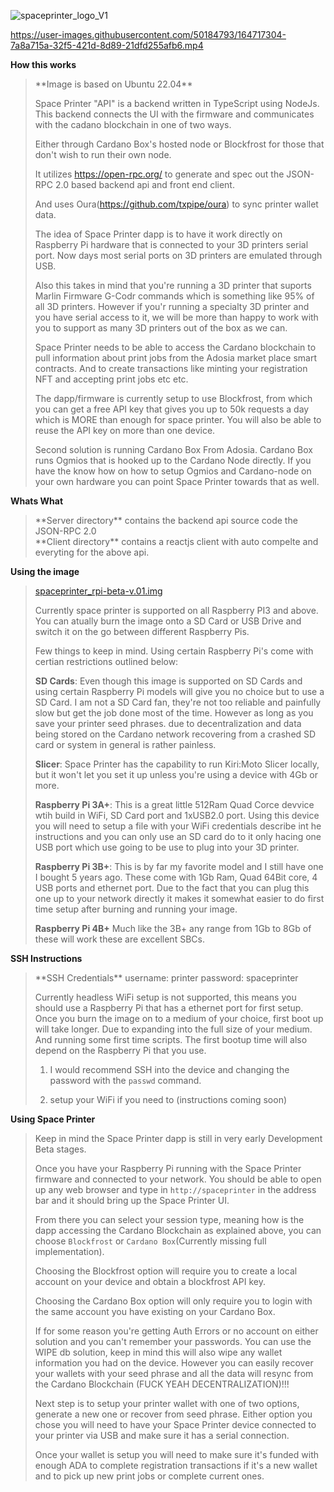 ![spaceprinter_logo_V1](https://user-images.githubusercontent.com/50184793/158988554-897dfbab-ad58-4957-a183-4a2e8d72c6e9.png)


https://user-images.githubusercontent.com/50184793/164717304-7a8a715a-32f5-421d-8d89-21dfd255afb6.mp4


**How this works**
<blockquote>
**Image is based on Ubuntu 22.04**

  
Space Printer "API" is a backend written in TypeScript using NodeJs. This backend connects the UI with the firmware and communicates 
with the cadano blockchain in one of two ways. 

Either through Cardano Box's hosted node or Blockfrost for those that don't wish to run their own node.

It utilizes https://open-rpc.org/ to generate and spec out the JSON-RPC 2.0 based backend api 
and front end client.

And uses Oura(https://github.com/txpipe/oura) to sync printer wallet data.
  
The idea of Space Printer dapp is to have it work directly on Raspberry Pi hardware that is connected to your 3D printers serial port.
Now days most serial ports on 3D printers are emulated through USB.
  
Also this takes in mind that you're running a 3D printer that suports Marlin Firmware G-Codr commands which is something like 95% of all 3D printers.
However if you'r running a specialty 3D printer and you have serial access to it, we will be more than happy to work with you to support as many 3D printers out of the box as we can.
  
Space Printer needs to be able to access the Cardano blockchain to pull information about print jobs from the Adosia market place smart contracts.
And to create transactions like minting your registration NFT and accepting print jobs etc etc.
  
The dapp/firmware is currently setup to use Blockfrost, from which you can get a free API key that gives you up to 50k requests a day which is MORE than enough for space printer. You will also be able to reuse the API key on more than one device.
  
Second solution is running Cardano Box From Adosia. Cardano Box runs Ogmios that is hooked up to the Cardano Node directly. If you have the know how on how to setup Ogmios and Cardano-node on your own hardware you can point Space Printer towards that as well.
  
</blockquote>

**Whats What**
<blockquote>
**Server directory** contains the backend api source code the JSON-RPC 2.0<br/>
**Client directory** contains a reactjs client with auto compelte and everyting for the above api.<br/>
</blockquote>

**Using the image**
<blockquote>

[spaceprinter_rpi-beta-v.01.img](https://link.us1.storjshare.io/s/jvnlbmbbkbduopvn2lxt2ylmghra/spaceprinter/spaceprinter_rpi-beta-v.01.img?download=1)
  
Currently space printer is supported on all Raspberry PI3 and above. You can atually burn the image onto a SD Card or USB Drive and switch it on the go between different Raspberry Pis.

Few things to keep in mind. Using certain Raspberry Pi's come with certian restrictions outlined below:
  
**SD Cards**: Even though this image is supported on SD Cards and using certain Raspberry Pi models will give you no choice but to use a SD Card. I am not a SD Card fan, they're not too reliable and painfully slow but get the job done most of the time. However as long as you save your printer seed phrases.
due to decentralization and data being stored on the Cardano network recovering from a crashed SD card or system in general is rather painless.
  
**Slicer**: Space Printer has the capability to run Kiri:Moto Slicer locally, but it won't let you set it up unless you're using a device with 4Gb or more.
  
**Raspberry Pi 3A+**: This is a great little 512Ram Quad Corce devvice wtih build in WiFi, SD Card port and 1xUSB2.0 port. Using this device you will need to setup a file with your WiFi credentials describe int he instructions and you can only use an SD card do to it only hacing one USB port which use going to be use to plug into your 3D printer.
  
**Raspberry Pi 3B+**: This is by far my favorite model and I still have one I bought 5 years ago. These come with 1Gb Ram, Quad 64Bit core, 4 USB ports and ethernet port. Due to the fact that you can plug this one up to your network directly it makes it somewhat easier to do first time setup after burning and running your image.

**Raspberry Pi 4B+** Much like the 3B+ any range from 1Gb to 8Gb of these will work these are excellent SBCs.
</blockquote>

 **SSH Instructions**
<blockquote>
  **SSH Credentials**
  username: printer
  password: spaceprinter
    
  Currently headless WiFi setup is not supported, this means you should use a Raspberry Pi that has a ethernet port for first setup.
  Once you burn the image on to a medium of your choice, first boot up will take longer. Due to expanding into the full size of your medium.
  And running some first time scripts. The first bootup time will also depend on the Raspberry Pi that you use.
  
  1) I would recommend SSH into the device and changing the password with the `passwd` command.
  
  2) setup your WiFi if you need to (instructions coming soon)
</blockquote>

**Using Space Printer**
<blockquote>
  Keep in mind the Space Printer dapp is still in very early Development Beta stages.
  
  Once you have your Raspberry Pi running with the Space Printer firmware and connected to your network. You should be able to open up any web browser and type in `http://spaceprinter` in the address bar and it should bring up the Space Printer UI.

  From there you can select your session type, meaning how is the dapp accessing the Cardano Blockchain as explained above, you can choose `Blockfrost` or `Cardano Box`(Currently missing full implementation).

  Choosing the Blockfrost option will require you to create a local account on your device and obtain a blockfrost API key.
  
  Choosing the Cardano Box option will only require you to login with the same account you have existing on your Cardano Box.
  
  If for some reason you're getting Auth Errors or no account on either solution and you can't remember your passwords. You can use the WIPE db solution, keep in mind this will also wipe any wallet information you had on the device. However you can easily recover your wallets with your seed phrase and all the data will resync from the Cardano Blockchain (FUCK YEAH DECENTRALIZATION)!!!
  
  Next step is to setup your printer wallet with one of two options, generate a new one or recover from seed phrase. Either option you chose you will need to have your Space Printer device connected to your printer via USB and make sure it has a serial connection.
  
  Once your wallet is setup you will need to make sure it's funded with enough ADA to complete registration transactions if it's a new wallet and to pick up new print jobs or complete current ones.
</blockquote>


